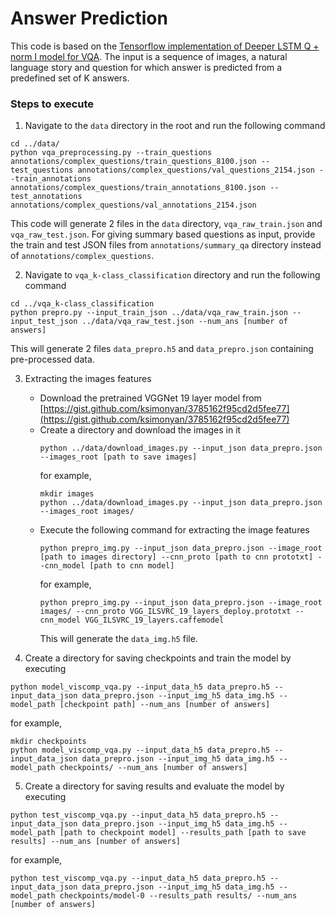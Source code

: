 
# Answer Prediction

This code is based on the [Tensorflow implementation of Deeper LSTM Q + norm I model for VQA](https://github.com/chingyaoc/VQA-tensorflow). The input is a sequence of images, a natural language story and question for which answer is predicted from a predefined set of K answers.  


### Steps to execute

1. Navigate to the `data` directory in the root and run the following command
```
cd ../data/
python vqa_preprocessing.py --train_questions annotations/complex_questions/train_questions_8100.json --test_questions annotations/complex_questions/val_questions_2154.json --train_annotations annotations/complex_questions/train_annotations_8100.json --test_annotations annotations/complex_questions/val_annotations_2154.json
```
This code will generate 2 files in the `data` directory, `vqa_raw_train.json` and `vqa_raw_test.json`.
For giving summary based questions as input, provide the train and test JSON files from `annotations/summary_qa` directory instead of `annotations/complex_questions`.

2. Navigate to `vqa_k-class_classification` directory and run the following command
```
cd ../vqa_k-class_classification
python prepro.py --input_train_json ../data/vqa_raw_train.json --input_test_json ../data/vqa_raw_test.json --num_ans [number of answers]
```
This will generate 2 files `data_prepro.h5` and `data_prepro.json` containing pre-processed data.

3. Extracting the images features 
	- Download the pretrained VGGNet 19 layer model from [https://gist.github.com/ksimonyan/3785162f95cd2d5fee77](https://gist.github.com/ksimonyan/3785162f95cd2d5fee77)
	- Create a directory and download the images in it 
		```
		python ../data/download_images.py --input_json data_prepro.json --images_root [path to save images]
		```
		for example,
		```
		mkdir images
		python ../data/download_images.py --input_json data_prepro.json --images_root images/
		```
	- Execute the following command for extracting the image features
		```
		python prepro_img.py --input_json data_prepro.json --image_root [path to images directory] --cnn_proto [path to cnn prototxt] --cnn_model [path to cnn model]
		```
		for example,
		```
		python prepro_img.py --input_json data_prepro.json --image_root images/ --cnn_proto VGG_ILSVRC_19_layers_deploy.prototxt --cnn_model VGG_ILSVRC_19_layers.caffemodel
		```
		This will generate the `data_img.h5` file.

4. Create a directory for saving checkpoints and train the model by executing
```
python model_viscomp_vqa.py --input_data_h5 data_prepro.h5 --input_data_json data_prepro.json --input_img_h5 data_img.h5 --model_path [checkpoint path] --num_ans [number of answers]
```
for example,
```
mkdir checkpoints
python model_viscomp_vqa.py --input_data_h5 data_prepro.h5 --input_data_json data_prepro.json --input_img_h5 data_img.h5 --model_path checkpoints/ --num_ans [number of answers]
```

5. Create a directory for saving results and evaluate the model by executing 
```
python test_viscomp_vqa.py --input_data_h5 data_prepro.h5 --input_data_json data_prepro.json --input_img_h5 data_img.h5 --model_path [path to checkpoint model] --results_path [path to save results] --num_ans [number of answers]
```
for example,
```
python test_viscomp_vqa.py --input_data_h5 data_prepro.h5 --input_data_json data_prepro.json --input_img_h5 data_img.h5 --model_path checkpoints/model-0 --results_path results/ --num_ans [number of answers]
```